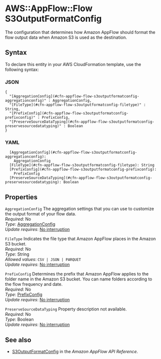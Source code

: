 # AWS::AppFlow::Flow S3OutputFormatConfig<a name="aws-properties-appflow-flow-s3outputformatconfig"></a>

The configuration that determines how Amazon AppFlow should format the flow output data when Amazon S3 is used as the destination\.

## Syntax<a name="aws-properties-appflow-flow-s3outputformatconfig-syntax"></a>

To declare this entity in your AWS CloudFormation template, use the following syntax:

### JSON<a name="aws-properties-appflow-flow-s3outputformatconfig-syntax.json"></a>

```
{
  "[AggregationConfig](#cfn-appflow-flow-s3outputformatconfig-aggregationconfig)" : AggregationConfig,
  "[FileType](#cfn-appflow-flow-s3outputformatconfig-filetype)" : String,
  "[PrefixConfig](#cfn-appflow-flow-s3outputformatconfig-prefixconfig)" : PrefixConfig,
  "[PreserveSourceDataTyping](#cfn-appflow-flow-s3outputformatconfig-preservesourcedatatyping)" : Boolean
}
```

### YAML<a name="aws-properties-appflow-flow-s3outputformatconfig-syntax.yaml"></a>

```
  [AggregationConfig](#cfn-appflow-flow-s3outputformatconfig-aggregationconfig):
    AggregationConfig
  [FileType](#cfn-appflow-flow-s3outputformatconfig-filetype): String
  [PrefixConfig](#cfn-appflow-flow-s3outputformatconfig-prefixconfig):
    PrefixConfig
  [PreserveSourceDataTyping](#cfn-appflow-flow-s3outputformatconfig-preservesourcedatatyping): Boolean
```

## Properties<a name="aws-properties-appflow-flow-s3outputformatconfig-properties"></a>

`AggregationConfig` <a name="cfn-appflow-flow-s3outputformatconfig-aggregationconfig"></a>
The aggregation settings that you can use to customize the output format of your flow data\.  
_Required_: No  
_Type_: [AggregationConfig](aws-properties-appflow-flow-aggregationconfig.md)  
_Update requires_: [No interruption](https://docs.aws.amazon.com/AWSCloudFormation/latest/UserGuide/using-cfn-updating-stacks-update-behaviors.html#update-no-interrupt)

`FileType` <a name="cfn-appflow-flow-s3outputformatconfig-filetype"></a>
Indicates the file type that Amazon AppFlow places in the Amazon S3 bucket\.  
_Required_: No  
_Type_: String  
_Allowed values_: `CSV | JSON | PARQUET`  
_Update requires_: [No interruption](https://docs.aws.amazon.com/AWSCloudFormation/latest/UserGuide/using-cfn-updating-stacks-update-behaviors.html#update-no-interrupt)

`PrefixConfig` <a name="cfn-appflow-flow-s3outputformatconfig-prefixconfig"></a>
Determines the prefix that Amazon AppFlow applies to the folder name in the Amazon S3 bucket\. You can name folders according to the flow frequency and date\.  
_Required_: No  
_Type_: [PrefixConfig](aws-properties-appflow-flow-prefixconfig.md)  
_Update requires_: [No interruption](https://docs.aws.amazon.com/AWSCloudFormation/latest/UserGuide/using-cfn-updating-stacks-update-behaviors.html#update-no-interrupt)

`PreserveSourceDataTyping` <a name="cfn-appflow-flow-s3outputformatconfig-preservesourcedatatyping"></a>
Property description not available\.  
_Required_: No  
_Type_: Boolean  
_Update requires_: [No interruption](https://docs.aws.amazon.com/AWSCloudFormation/latest/UserGuide/using-cfn-updating-stacks-update-behaviors.html#update-no-interrupt)

## See also<a name="aws-properties-appflow-flow-s3outputformatconfig--seealso"></a>

- [S3OutputFormatConfig](https://docs.aws.amazon.com/appflow/1.0/APIReference/API_S3OutputFormatConfig.html) in the _Amazon AppFlow API Reference_\.
